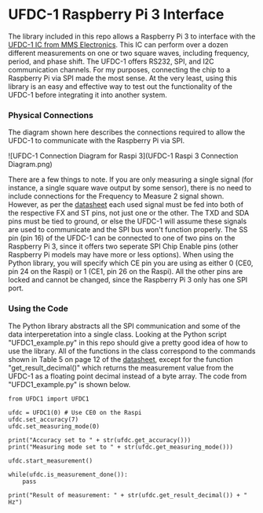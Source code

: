 # UFDC-1 Raspberry Pi 3 Interface
The library included in this repo allows a Raspberry Pi 3 to interface with the [UFDC-1 IC from MMS Electronics](https://www.mmselectronics.co.uk/products/sensors/frequency/ufdc-1-sensor-to-digital-transducer-serial-spi-and-i2c-interface-pdil). This IC can perform over a dozen different measurements on one or two square waves, including frequency, period, and phase shift. The UFDC-1 offers RS232, SPI, and I2C communication channels. For my purposes, connecting the chip to a Raspberry Pi via SPI made the most sense. At the very least, using this library is an easy and effective way to test out the functionality of the UFDC-1 before integrating it into another system.
### Physical Connections
The diagram shown here describes the connections required to allow the UFDC-1 to communicate with the Raspberry Pi via SPI.

![UFDC-1 Connection Diagram for Raspi 3](UFDC-1 Raspi 3 Connection Diagram.png)

There are a few things to note. If you are only measuring a single signal (for instance, a single square wave output by some sensor), there is no need to include connections for the Frequency to Measure 2 signal shown. However, as per the [datasheet](https://www.mmselectronics.co.uk/images/datasheets/sensors/UTI/UFDC_notes.pdf) each used signal must be fed into both of the respective FX and ST pins, not just one or the other.
The TXD and SDA pins must be tied to ground, or else the UFDC-1 will assume these signals are used to communicate and the SPI bus won't function properly.
The SS pin (pin 16) of the UFDC-1 can be connected to one of two pins on the Raspberry Pi 3, since it offers two seperate SPI Chip Enable pins (other Raspberry Pi models may have more or less options). When using the Python library, you will specify which CE pin you are using as either 0 (CE0, pin 24 on the Raspi) or 1 (CE1, pin 26 on the Raspi). All the other pins are locked and cannot be changed, since the Raspberry Pi 3 only has one SPI port.
### Using the Code
The Python library abstracts all the SPI communication and some of the data interperetation into a single class. Looking at the Python script "UFDC1_example.py" in this repo should give a pretty good idea of how to use the library. All of the functions in the class correspond to the commands shown in Table 5 on page 12 of the [datasheet](https://www.mmselectronics.co.uk/images/datasheets/sensors/UTI/UFDC_notes.pdf), except for the function "get_result_decimal()" which returns the measurement value from the UFDC-1 as a floating point decimal instead of a byte array. The code from "UFDC1_example.py" is shown below.
```
from UFDC1 import UFDC1

ufdc = UFDC1(0) # Use CE0 on the Raspi
ufdc.set_accuracy(7)
ufdc.set_measuring_mode(0)

print("Accuracy set to " + str(ufdc.get_accuracy()))
print("Measuring mode set to " + str(ufdc.get_measuring_mode()))

ufdc.start_measurement()

while(ufdc.is_measurement_done()):
	pass

print("Result of measurement: " + str(ufdc.get_result_decimal()) + " Hz")
```
